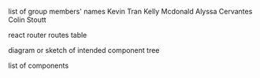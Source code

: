 list of group members' names
Kevin Tran
Kelly Mcdonald
Alyssa Cervantes
Colin Stoutt

react router routes table


diagram or sketch of intended component tree


list of components